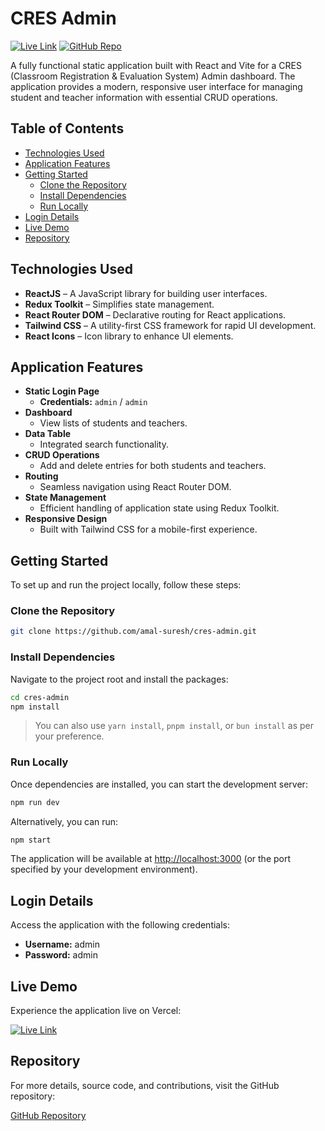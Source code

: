 # CRES Admin

[![Live Link](https://img.shields.io/badge/Live-Link-blue?logo=vercel)](https://cres-admin.vercel.app/) [![GitHub Repo](https://img.shields.io/badge/Repo-GitHub-blue?logo=github)](https://github.com/amal-suresh/cres-admin)

A fully functional static application built with React and Vite for a CRES (Classroom Registration & Evaluation System) Admin dashboard. The application provides a modern, responsive user interface for managing student and teacher information with essential CRUD operations.

## Table of Contents

- [Technologies Used](#technologies-used)
- [Application Features](#application-features)
- [Getting Started](#getting-started)
  - [Clone the Repository](#clone-the-repository)
  - [Install Dependencies](#install-dependencies)
  - [Run Locally](#run-locally)
- [Login Details](#login-details)
- [Live Demo](#live-demo)
- [Repository](#repository)

## Technologies Used

- **ReactJS** – A JavaScript library for building user interfaces.
- **Redux Toolkit** – Simplifies state management.
- **React Router DOM** – Declarative routing for React applications.
- **Tailwind CSS** – A utility-first CSS framework for rapid UI development.
- **React Icons** – Icon library to enhance UI elements.

## Application Features

- **Static Login Page**  
  - **Credentials:** `admin` / `admin`
- **Dashboard**  
  - View lists of students and teachers.
- **Data Table**  
  - Integrated search functionality.
- **CRUD Operations**  
  - Add and delete entries for both students and teachers.
- **Routing**  
  - Seamless navigation using React Router DOM.
- **State Management**  
  - Efficient handling of application state using Redux Toolkit.
- **Responsive Design**  
  - Built with Tailwind CSS for a mobile-first experience.

## Getting Started

To set up and run the project locally, follow these steps:

### Clone the Repository

```bash
git clone https://github.com/amal-suresh/cres-admin.git
```

### Install Dependencies

Navigate to the project root and install the packages:

```bash
cd cres-admin
npm install
```

> You can also use `yarn install`, `pnpm install`, or `bun install` as per your preference.

### Run Locally

Once dependencies are installed, you can start the development server:

```bash
npm run dev
```

Alternatively, you can run:

```bash
npm start
```

The application will be available at [http://localhost:3000](http://localhost:3000) (or the port specified by your development environment).

## Login Details

Access the application with the following credentials:

- **Username:** admin  
- **Password:** admin

## Live Demo

Experience the application live on Vercel:

[![Live Link](https://img.shields.io/badge/Live-Link-blue?logo=vercel)](https://cres-admin.vercel.app/)

## Repository

For more details, source code, and contributions, visit the GitHub repository:

[GitHub Repository](https://github.com/amal-suresh/cres-admin)


